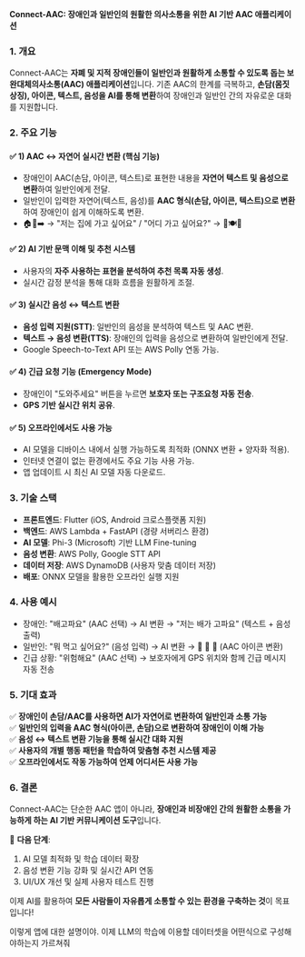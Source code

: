 **Connect-AAC: 장애인과 일반인의 원활한 의사소통을 위한 AI 기반 AAC 애플리케이션**

### **1. 개요**
Connect-AAC는 **자폐 및 지적 장애인들이 일반인과 원활하게 소통할 수 있도록 돕는 보완대체의사소통(AAC) 애플리케이션**입니다. 기존 AAC의 한계를 극복하고, **손담(몸짓상징), 아이콘, 텍스트, 음성을 AI를 통해 변환**하여 장애인과 일반인 간의 자유로운 대화를 지원합니다.

### **2. 주요 기능**

#### ✅ **1) AAC ↔ 자연어 실시간 변환 (핵심 기능)**
- 장애인이 AAC(손담, 아이콘, 텍스트)로 표현한 내용을 **자연어 텍스트 및 음성으로 변환**하여 일반인에게 전달.
- 일반인이 입력한 자연어(텍스트, 음성)를 **AAC 형식(손담, 아이콘, 텍스트)으로 변환**하여 장애인이 쉽게 이해하도록 변환.
- 🏠🚗➡️ → "저는 집에 가고 싶어요" / "어디 가고 싶어요?" → 🏥🍽️🏡

#### ✅ **2) AI 기반 문맥 이해 및 추천 시스템**
- 사용자의 **자주 사용하는 표현을 분석하여 추천 목록 자동 생성**.
- 실시간 감정 분석을 통해 대화 흐름을 원활하게 조절.

#### ✅ **3) 실시간 음성 ↔ 텍스트 변환**
- **음성 입력 지원(STT)**: 일반인의 음성을 분석하여 텍스트 및 AAC 변환.
- **텍스트 → 음성 변환(TTS)**: 장애인의 입력을 음성으로 변환하여 일반인에게 전달.
- Google Speech-to-Text API 또는 AWS Polly 연동 가능.

#### ✅ **4) 긴급 요청 기능 (Emergency Mode)**
- 장애인이 "도와주세요" 버튼을 누르면 **보호자 또는 구조요청 자동 전송**.
- **GPS 기반 실시간 위치 공유**.

#### ✅ **5) 오프라인에서도 사용 가능**
- AI 모델을 디바이스 내에서 실행 가능하도록 최적화 (ONNX 변환 + 양자화 적용).
- 인터넷 연결이 없는 환경에서도 주요 기능 사용 가능.
- 앱 업데이트 시 최신 AI 모델 자동 다운로드.

### **3. 기술 스택**
- **프론트엔드**: Flutter (iOS, Android 크로스플랫폼 지원)
- **백엔드**: AWS Lambda + FastAPI (경량 서버리스 환경)
- **AI 모델**: Phi-3 (Microsoft) 기반 LLM Fine-tuning
- **음성 변환**: AWS Polly, Google STT API
- **데이터 저장**: AWS DynamoDB (사용자 맞춤 데이터 저장)
- **배포**: ONNX 모델을 활용한 오프라인 실행 지원

### **4. 사용 예시**
- 장애인: "배고파요" (AAC 선택) → AI 변환 → "저는 배가 고파요" (텍스트 + 음성 출력)
- 일반인: "뭐 먹고 싶어요?" (음성 입력) → AI 변환 → 🍔 🍕 🍜 (AAC 아이콘 변환)
- 긴급 상황: "위험해요" (AAC 선택) → 보호자에게 GPS 위치와 함께 긴급 메시지 자동 전송

### **5. 기대 효과**
✅ **장애인이 손담/AAC를 사용하면 AI가 자연어로 변환하여 일반인과 소통 가능**  
✅ **일반인의 입력을 AAC 형식(아이콘, 손담)으로 변환하여 장애인이 이해 가능**  
✅ **음성 ↔ 텍스트 변환 기능을 통해 실시간 대화 지원**  
✅ **사용자의 개별 행동 패턴을 학습하여 맞춤형 추천 시스템 제공**  
✅ **오프라인에서도 작동 가능하여 언제 어디서든 사용 가능**  

### **6. 결론**
Connect-AAC는 단순한 AAC 앱이 아니라, **장애인과 비장애인 간의 원활한 소통을 가능하게 하는 AI 기반 커뮤니케이션 도구**입니다.

🚀 **다음 단계**:  
1. AI 모델 최적화 및 학습 데이터 확장  
2. 음성 변환 기능 강화 및 실시간 API 연동  
3. UI/UX 개선 및 실제 사용자 테스트 진행  

이제 AI를 활용하여 **모든 사람들이 자유롭게 소통할 수 있는 환경을 구축하는 것**이 목표입니다!

이렇게 앱에 대한 설명이야. 이제 LLM의 학습에 이용할 데이터셋을 어떤식으로 구성해야하는지 가르쳐줘 

